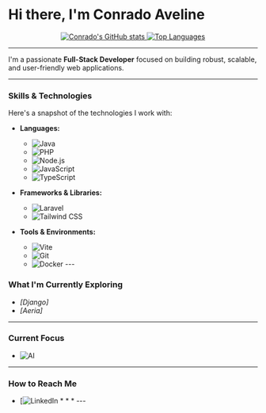 # Hi there, I'm Conrado Aveline

<p align="center">
  <a href="https://github.com/conradosa">
    <img src="https://github-readme-stats.vercel.app/api?username=conradosa&show_icons=true&theme=radical&hide_border=true&count_private=true" alt="Conrado's GitHub stats" />
  </a>
  <a href="https://github.com/conradosa">
    <img src="https://github-readme-stats.vercel.app/api/top-langs/?username=conradosa&layout=compact&theme=radical&hide_border=true&langs_count=8" alt="Top Languages" />
  </a>
</p>

---

I'm a passionate **Full-Stack Developer** focused on building robust, scalable, and user-friendly web applications.

---

### Skills & Technologies

Here's a snapshot of the technologies I work with:

* **Languages:**
    * ![Java](https://img.shields.io/badge/Java-%23ED8B00.svg?style=flat-square&logo=openjdk&logoColor=white)
    * ![PHP](https://img.shields.io/badge/PHP-%23777BB4.svg?style=flat-square&logo=php&logoColor=white)
    * ![Node.js](https://img.shields.io/badge/Node.js-%23339933.svg?style=flat-square&logo=node.js&logoColor=white)
    * ![JavaScript](https://img.shields.io/badge/JavaScript-%23F7DF1E.svg?style=flat-square&logo=javascript&logoColor=black)
    * ![TypeScript](https://img.shields.io/badge/TypeScript-%233178C6.svg?style=flat-square&logo=typescript&logoColor=white)

* **Frameworks & Libraries:**
    * ![Laravel](https://img.shields.io/badge/Laravel-%23FF2D20.svg?style=flat-square&logo=laravel&logoColor=white)
    * ![Tailwind CSS](https://img.shields.io/badge/Tailwind_CSS-%2306B6D4.svg?style=flat-square&logo=tailwind-css&logoColor=white)

* **Tools & Environments:**
    * ![Vite](https://img.shields.io/badge/Vite-%23646CFF.svg?style=flat-square&logo=vite&logoColor=white)
    * ![Git](https://img.shields.io/badge/Git-%23F05033.svg?style=flat-square&logo=git&logoColor=white)
    * ![Docker](https://img.shields.io/badge/Docker-%232496ED.svg?style=flat-square&logo=docker&logoColor=white) ---

### What I'm Currently Exploring

* *[Django]*
* *[Aeria]*

---

### Current Focus

* ![AI](https://github.com/OPENAI)

---

### How to Reach Me

* [![LinkedIn](www.linkedin.com/in/conrado-aveline-02361123b) * * * ---
